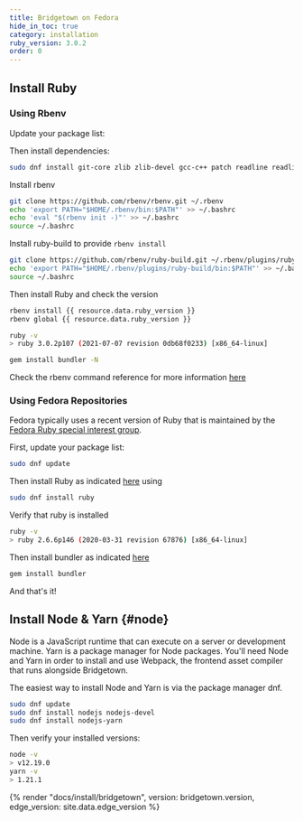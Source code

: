 ```yaml
---
title: Bridgetown on Fedora
hide_in_toc: true
category: installation
ruby_version: 3.0.2
order: 0
---
```


## Install Ruby

### Using Rbenv

Update your package list:

Then install dependencies:

```sh
sudo dnf install git-core zlib zlib-devel gcc-c++ patch readline readline-devel libyaml-devel libffi-devel openssl-devel make bzip2 autoconf automake libtool bison curl sqlite-devel
```
Install rbenv

```sh
git clone https://github.com/rbenv/rbenv.git ~/.rbenv
echo 'export PATH="$HOME/.rbenv/bin:$PATH"' >> ~/.bashrc
echo 'eval "$(rbenv init -)"' >> ~/.bashrc
source ~/.bashrc
```

Install ruby-build to provide `rbenv install`
```sh
git clone https://github.com/rbenv/ruby-build.git ~/.rbenv/plugins/ruby-build
echo 'export PATH="$HOME/.rbenv/plugins/ruby-build/bin:$PATH"' >> ~/.bashrc
source ~/.bashrc
```
Then install Ruby and check the version
```sh
rbenv install {{ resource.data.ruby_version }}
rbenv global {{ resource.data.ruby_version }}

ruby -v
> ruby 3.0.2p107 (2021-07-07 revision 0db68f0233) [x86_64-linux]

gem install bundler -N
````

Check the rbenv command reference for more information [here](https://github.com/rbenv/rbenv#command-reference)


### Using Fedora Repositories

Fedora typically uses a recent version of Ruby that is maintained by the 
[Fedora Ruby special interest group](https://fedoraproject.org/wiki/SIGs/Ruby).

First, update your package list:

```sh
sudo dnf update
```

Then install Ruby as indicated [here](https://developer.fedoraproject.org/tech/languages/ruby/ruby-installation.html) using

```sh
sudo dnf install ruby
```

Verify that ruby is installed

```sh
ruby -v
> ruby 2.6.6p146 (2020-03-31 revision 67876) [x86_64-linux]
```
Then install bundler as indicated [here](https://developer.fedoraproject.org/tech/languages/ruby/bundler-installation.html)

```sh
gem install bundler
```

And that's it! 

## Install Node & Yarn {#node}

Node is a JavaScript runtime that can execute on a server or development machine. Yarn
is a package manager for Node packages. You'll need Node and Yarn in order to install
and use Webpack, the frontend asset compiler that runs alongside Bridgetown.

The easiest way to install Node and Yarn is via the package manager dnf.

```sh
sudo dnf update
sudo dnf install nodejs nodejs-devel
sudo dnf install nodejs-yarn
```

Then verify your installed versions:

```sh
node -v
> v12.19.0
yarn -v
> 1.21.1
```


{% render "docs/install/bridgetown", version: bridgetown.version, edge_version: site.data.edge_version %}
